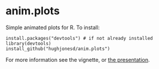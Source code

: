 anim.plots
==========

Simple animated plots for R. To install:

```{splus}
install.packages("devtools") # if not already installed
library(devtools)
install_github("hughjonesd/anim.plots")
```

For more information see the vignette, or [the presentation](http://hughjonesd.github.io/anim-plots-presentation.html).
